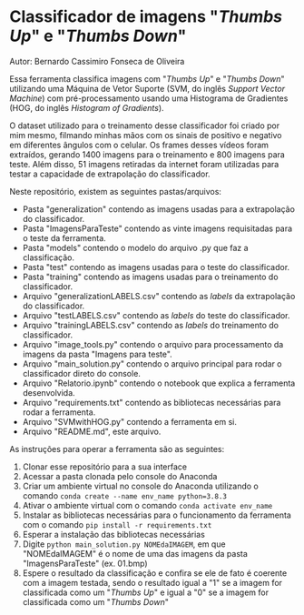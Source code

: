 # Classificador de imagens "*Thumbs Up*" e "*Thumbs Down*"
Autor: Bernardo Cassimiro Fonseca de Oliveira

Essa ferramenta classifica imagens com "*Thumbs Up*" e "*Thumbs Down*" utilizando uma Máquina de Vetor Suporte (SVM, do inglês *Support Vector Machine*) com pré-processamento usando uma Histograma de Gradientes (HOG, do inglês *Histogram of Gradients*).

O dataset utilizado para o treinamento desse classificador foi criado por mim mesmo, filmando minhas mãos com os sinais de positivo e negativo em diferentes ângulos com o celular. Os frames desses vídeos foram extraídos, gerando 1400 imagens para o treinamento e 800 imagens para teste. Além disso, 51 imagens retiradas da internet foram utilizadas para testar a capacidade de extrapolação do classificador.

Neste repositório, existem as seguintes pastas/arquivos:
- Pasta "generalization" contendo as imagens usadas para a extrapolação do classificador.
- Pasta "ImagensParaTeste" contendo as vinte imagens requisitadas para o teste da ferramenta.
- Pasta "models" contendo o modelo do arquivo .py que faz a classificação.
- Pasta "test" contendo as imagens usadas para o teste do classificador.
- Pasta "training" contendo as imagens usadas para o treinamento do classificador.
- Arquivo "generalizationLABELS.csv" contendo as *labels* da extrapolação do classificador.
- Arquivo "testLABELS.csv" contendo as *labels* do teste do classificador.
- Arquivo "trainingLABELS.csv" contendo as *labels* do treinamento do classificador.
- Arquivo "image_tools.py" contendo o arquivo para processamento da imagens da pasta "Imagens para teste".
- Arquivo "main_solution.py" contendo o arquivo principal para rodar o classificador direto do console.
- Arquivo "Relatorio.ipynb" contendo o notebook que explica a ferramenta desenvolvida.
- Arquivo "requirements.txt" contendo as bibliotecas necessárias para rodar a ferramenta.
- Arquivo "SVMwithHOG.py" contendo a ferramenta em si.
- Arquivo "README.md", este arquivo.

As instruções para operar a ferramenta são as seguintes:
1) Clonar esse repositório para a sua interface
2) Acessar a pasta clonada pelo console do Anaconda
3) Criar um ambiente virtual no console do Anaconda utilizando o comando ```conda create --name env_name python=3.8.3```
4) Ativar o ambiente virtual com o comando ```conda activate env_name```
5) Instalar as bibliotecas necessárias para o funcionamento da ferramenta com o comando ```pip install -r requirements.txt```
6) Esperar a instalação das bibliotecas necessárias
7) Digite ```python main_solution.py NOMEdaIMAGEM```, em que "NOMEdaIMAGEM" é o nome de uma das imagens da pasta "ImagensParaTeste" (ex. 01.bmp)
8) Espere o resultado da classificação e confira se ele de fato é coerente com a imagem testada, sendo o resultado igual a "1" se a imagem for classificada como um "*Thumbs Up*" e igual a "0" se a imagem for classificada como um "*Thumbs Down*"
